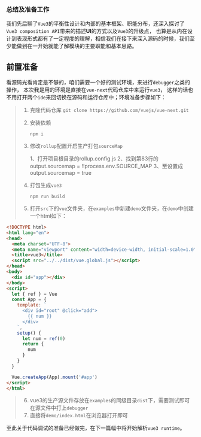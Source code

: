### 总结及准备工作  
我们先后聊了`Vue3`的平衡性设计和内部的基本框架、职能分布，还深入探讨了`Vue3 composition API`带来的描述**UI**的方式以及`Vue3`的升级点，
也算是从内在设计到表现形式都有了一定程度的理解，相信我们在接下来深入源码的时候，我们至少能做到在一开始就能了解模块的主要职能和基本思路。

## 前置准备

看源码光看肯定是不够的，咱们需要一个好的测试环境，来进行`debugger`之类的操作，
本次我是用的环境是直接在`vue-next`代码仓库中来运行`vue3`，
这样的话也不用打开两个`ide`来回切换在源码和运行仓库中；环境准备步骤如下：

> 1. 克隆代码仓库
>    `git clone https://github.com/vuejs/vue-next.git`
>
> 2. 安装依赖
>
>    `npm i`
>
> 3. 修改`rollup`配置开启生产打包`sourceMap`
>
>    1、打开项目根目录的rollup.config.js
>    2、找到第83行的   output.sourcemap = !!process.env.SOURCE_MAP
>    3、至设置成   output.sourcemap = true
>
> 4. 打包生成`vue3`
>
>    `npm run build`
>
> 5. 打开`src`下的`vue`文件夹，在`examples`中新建`demo`文件夹，在`demo`中创建一个html如下：

```html
<!DOCTYPE html>
<html lang="en">
<head>
  <meta charset="UTF-8">
  <meta name="viewport" content="width=device-width, initial-scale=1.0">
  <title>vue3</title>
  <script src="../../dist/vue.global.js"></script>
</head>
<body>
  <div id="app"></div>
</body>
<script>
  let { ref } = Vue
  const App = {
    template: `
      <div id="root" @click="add">
        {{ num }}
      </div>
    `,
    setup() {
      let num = ref(0)
      return {
        num
      }
    }
  }

  Vue.createApp(App).mount('#app')
</script>
</html>
```

> 6. vue3的生产源文件存放在`examples`的同级目录`dist`下，需要测试即可在源文件中打上`debugger`
> 7. 直接将`demo/index.html`在浏览器打开即可

至此关于代码调试的准备已经做完，在下一篇幅中将开始解析`vue3 runtime`。